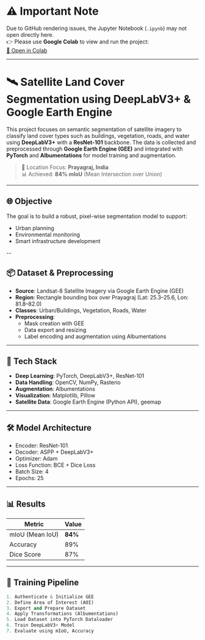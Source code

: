 # ⚠️ Important Note  
Due to GitHub rendering issues, the Jupyter Notebook (`.ipynb`) may not open directly here.  
👉 Please use **Google Colab** to view and run the project:  
[🔗 Open in Colab](https://colab.research.google.com/drive/1IPbDKSCkWYJ5_zv52X4rivcqjSEuhAnI?usp=sharing)

---

# 🛰️ Satellite Land Cover Segmentation using DeepLabV3+ & Google Earth Engine

This project focuses on semantic segmentation of satellite imagery to classify land cover types such as buildings, vegetation, roads, and water using **DeepLabV3+** with a **ResNet-101** backbone. The data is collected and preprocessed through **Google Earth Engine (GEE)** and integrated with **PyTorch** and **Albumentations** for model training and augmentation.

> 📍 Location Focus: **Prayagraj, India**  
> 📊 Achieved: **84% mIoU** (Mean Intersection over Union)

---

## 🌐 Objective

The goal is to build a robust, pixel-wise segmentation model to support:
- Urban planning
- Environmental monitoring
- Smart infrastructure development

--

## 📦 Dataset & Preprocessing

- **Source**: Landsat-8 Satellite Imagery via Google Earth Engine (GEE)  
- **Region**: Rectangle bounding box over Prayagraj (Lat: 25.3–25.6, Lon: 81.8–82.0)  
- **Classes**: Urban/Buildings, Vegetation, Roads, Water  
- **Preprocessing**:  
  - Mask creation with GEE  
  - Data export and resizing  
  - Label encoding and augmentation using Albumentations  

---

## 🧰 Tech Stack

- **Deep Learning**: PyTorch, DeepLabV3+, ResNet-101  
- **Data Handling**: OpenCV, NumPy, Rasterio  
- **Augmentation**: Albumentations  
- **Visualization**: Matplotlib, Pillow  
- **Satellite Data**: Google Earth Engine (Python API), geemap  

---

## 🛠️ Model Architecture

- Encoder: ResNet-101  
- Decoder: ASPP + DeepLabV3+  
- Optimizer: Adam  
- Loss Function: BCE + Dice Loss  
- Batch Size: 4  
- Epochs: 25  

---

## 📊 Results

| Metric         | Value     |
|----------------|-----------|
| mIoU (Mean IoU)| **84%**   |
| Accuracy       | 89%       |
| Dice Score     | 87%       |

---

## 🧪 Training Pipeline

```python
1. Authenticate & Initialize GEE
2. Define Area of Interest (AOI)
3. Export and Prepare Dataset
4. Apply Transformations (Albumentations)
5. Load Dataset into PyTorch Dataloader
6. Train DeepLabV3+ Model
7. Evaluate using mIoU, Accuracy
